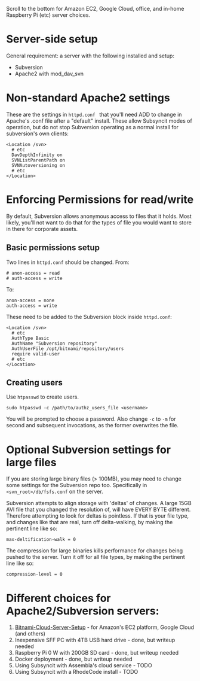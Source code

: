 Scroll to the bottom for Amazon EC2, Google Cloud, office, and in-home Raspberry Pi (etc) server choices.

# Server-side setup

General requirement: a server with the following installed and setup:

* Subversion
* Apache2 with mod_dav_svn

# Non-standard Apache2 settings

These are the settings in `httpd.conf ` that you'll need ADD to change in Apache's .conf file after a "default" install.
These allow Subsyncit modes of operation, but do not stop Subversion operating as a normal install for subversion's own clients:

```
<Location /svn>
  # etc
  DavDepthInfinity on
  SVNListParentPath on
  SVNAutoversioning on
  # etc
</Location>
```

# Enforcing Permissions for read/write

By default, Subversion allows anonymous access to files that it holds. Most likely,
you'll not want to do that for the types of file you would want to store in there for corporate assets.

## Basic permissions setup

Two lines in `httpd.conf` should be changed. From:

```
# anon-access = read
# auth-access = write
```

To:

```
anon-access = none
auth-access = write
```

These need to be added to the Subversion block inside `httpd.conf`:

```
<Location /svn>
  # etc
  AuthType Basic
  AuthName "Subversion repository"
  AuthUserFile /opt/bitnami/repository/users
  require valid-user
  # etc
</Location>
```

## Creating users

Use `htpasswd` to create users.

```
sudo htpasswd -c /path/to/authz_users_file <username>
```

You will be prompted to choose a password. Also change `-c` to `-m` for second and subsequent invocations,
as the former overwrites the file.

# Optional Subversion settings for large files

If you are storing large binary files (> 100MB), you may need to change some settings for the Subversion repo too.
Specifically in `<svn_root>/db/fsfs.conf` on the server.

Subversion attempts to align storage with 'deltas' of changes. A large 15GB AVI
file that you changed the resolution of, will have EVERY BYTE different. Therefore
attempting to look for deltas is pointless. If that is your file type, and
changes like that are real, turn off delta-walking, by making the pertinent line like so:


```
max-deltification-walk = 0
```

The compression for large binaries kills performance for changes being pushed
to the server. Turn it off for all file types, by making the pertinent line like so:

```
compression-level = 0
```

# Different choices for Apache2/Subversion servers:

1. [Bitnami-Cloud-Server-Setup](/paul-hammant/subsyncit/wiki/Bitnami-Cloud-Server-Setup) - for Amazon's EC2 platform, Google Cloud (and others)
2. Inexpensive SFF PC with 4TB USB hard drive - done, but writeup needed
3. Raspberry Pi 0 W with 200GB SD card -  done, but writeup needed
4. Docker deployment -  done, but writeup needed
4. Using Subsyncit with Assembla's cloud service - TODO
5. Using Subsyncit with a RhodeCode install - TODO